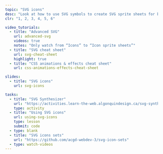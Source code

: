 ```yaml
---
topic: "SVG icons"
desc: "Look at how to use SVG symbols to create SVG sprite sheets for better performance and reusable systems."
clr: "1, 2, 3, 4, 5, 6"

video_tutorials:
  - title: "Advanced SVG"
    url: advanced-svg
    videos: true
    notes: "Only watch from “Icons” to “Icon sprite sheets”"
  - title: "SVG cheat sheet"
    url: svg-cheat-sheet
    highlight: true
  - title: "CSS animations & effects cheat sheet"
    url: css-animations-effects-cheat-sheet

slides:
  - title: "SVG icons"
    url: svg-icons

tasks:
  - title: "SVG Synthesizer"
    url: "https://activities.learn-the-web.algonquindesign.ca/svg-synthesizer/"
    type: activity
  - title: "Using SVG icons"
    url: using-svg-icons
    type: lesson
    submit: code
  - type: blank
  - title: "SVG icons sets"
    url: "https://github.com/acgd-webdev-3/svg-icon-sets"
  - type: watch-videos
---
```

